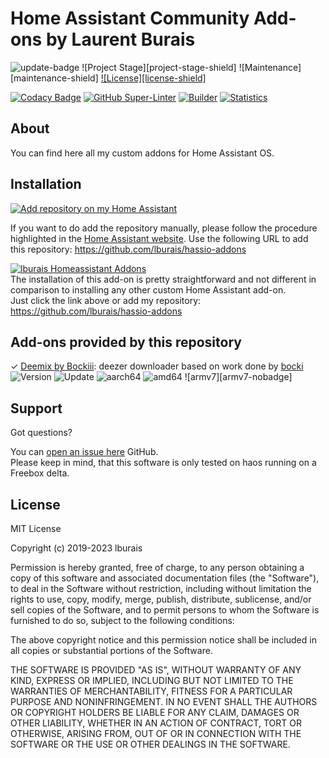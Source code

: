 # Home Assistant Community Add-ons by Laurent Burais

![update-badge](https://img.shields.io/github/last-commit/lburais/hassio-addons?label=last%20update)
![Project Stage][project-stage-shield]
![Maintenance][maintenance-shield]
[![License][license-shield]](LICENSE.md)

[![Codacy Badge](https://app.codacy.com/project/badge/Grade/9c6cf10bdbba45ecb202d7f579b5be0e)](https://www.codacy.com/gh/lburais/hassio-addons/dashboard?utm_source=github.com&utm_medium=referral&utm_content=lburais/hassio-addons&utm_campaign=Badge_Grade)
[![GitHub Super-Linter](https://img.shields.io/github/actions/workflow/status/lburais/hassio-addons/weekly-supelinter.yaml?label=Lint%20code%20base)](https://github.com/lburais/hassio-addons/actions/workflows/weekly-supelinter.yaml)
[![Builder](https://img.shields.io/github/actions/workflow/status/lburais/hassio-addons/onpush_builder.yaml?label=Builder)](https://github.com/lburais/hassio-addons/actions/workflows/onpush_builder.yaml)
[![Statistics](https://github.com/lburais/hassio-addons/workflows/Generate%20weekly%20stats/badge.svg)](https://github.com/lburais/hassio-addons/actions/workflows/weekly_stats.yaml)

[support-badge]: https://camo.githubusercontent.com/f4dbb995049f512fdc97fcc9e022ac243fa38c408510df9d46c7467d0970d959/68747470733a2f2f696d672e736869656c64732e696f2f62616467652f537570706f72742d7468726561642d677265656e2e737667


## About

You can find here all my custom addons for Home Assistant OS.

## Installation

[![Add repository on my Home Assistant][repository-badge]][repository-url]

If you want to do add the repository manually, please follow the procedure highlighted in the [Home Assistant website](https://home-assistant.io/hassio/installing_third_party_addons). Use the following URL to add this repository: https://github.com/lburais/hassio-addons

[![lburais Homeassistant Addons](https://my.home-assistant.io/badges/supervisor_add_addon_repository.svg)](https://my.home-assistant.io/redirect/supervisor_add_addon_repository/?repository_url=https%3A%2F%2Fgithub.com%2Flburais%2Fhassio-addons)
<br />
The installation of this add-on is pretty straightforward and not different in comparison to installing any other custom Home Assistant add-on.<br />
Just click the link above or add my repository: https://github.com/lburais/hassio-addons

## Add-ons provided by this repository

&#10003; [Deemix by Bockiii](deemix-bockiii/): deezer downloader based on work done by [bocki](https://gitlab.com/Bockiii/deemix-docker)
&emsp;&emsp; ![Version](https://img.shields.io/badge/dynamic/json?label=Version&query=%24.version&url=https%3A%2F%2Fraw.githubusercontent.com%2Flburais%2Fhassio-addons%2Fmaster%2Fdeemix-bockiii%2Fconfig.json)
![Update](https://img.shields.io/badge/dynamic/json?label=Updated&query=%24.last_update&url=https%3A%2F%2Fraw.githubusercontent.com%2Flburais%2Fhassio-addons%2Fmaster%2Fdeemix-bockiii%2Fupdater.json)
![aarch64][aarch64-badge]
![amd64][amd64-badge]
![armv7][armv7-nobadge]

## Support

Got questions?

You can [open an issue here][issue] GitHub. <br />
Please keep in mind, that this software is only tested on haos running on a Freebox delta.

## License

MIT License

Copyright (c) 2019-2023 lburais

Permission is hereby granted, free of charge, to any person obtaining a copy
of this software and associated documentation files (the "Software"), to deal
in the Software without restriction, including without limitation the rights
to use, copy, modify, merge, publish, distribute, sublicense, and/or sell
copies of the Software, and to permit persons to whom the Software is
furnished to do so, subject to the following conditions:

The above copyright notice and this permission notice shall be included in all
copies or substantial portions of the Software.

THE SOFTWARE IS PROVIDED "AS IS", WITHOUT WARRANTY OF ANY KIND, EXPRESS OR
IMPLIED, INCLUDING BUT NOT LIMITED TO THE WARRANTIES OF MERCHANTABILITY,
FITNESS FOR A PARTICULAR PURPOSE AND NONINFRINGEMENT. IN NO EVENT SHALL THE
AUTHORS OR COPYRIGHT HOLDERS BE LIABLE FOR ANY CLAIM, DAMAGES OR OTHER
LIABILITY, WHETHER IN AN ACTION OF CONTRACT, TORT OR OTHERWISE, ARISING FROM,
OUT OF OR IN CONNECTION WITH THE SOFTWARE OR THE USE OR OTHER DEALINGS IN THE
SOFTWARE.

[lburais]: https://github.com/lburais/
[issue]: https://github.com/lburais/hassio-addons/issues

[aarch64-badge]: https://img.shields.io/badge/aarch64--green.svg?logo=arm
[amd64-badge]: https://img.shields.io/badge/amd64--green.svg?logo=amd
[armv7-badge]: https://img.shields.io/badge/armv7--green.svg?logo=arm
[aarch64no-badge]: https://img.shields.io/badge/aarch64--orange.svg?logo=arm
[amd64no-badge]: https://img.shields.io/badge/amd64--orange.svg?logo=amd
[armv7no-badge]: https://img.shields.io/badge/armv7--orange.svg?logo=arm
[ingress-badge]: https://img.shields.io/badge/-ingress-blueviolet.svg?logo=Ingress
[mariadb-badge]: https://img.shields.io/badge/Service-MariaDB-green.svg?logo=mariadb&logoColor=white
[mqtt-badge]: https://img.shields.io/badge/Service-MQTT-green.svg?logo=chromecast&logoColor=white
[localdisks-badge]: https://img.shields.io/badge/Mounts-localdisks-blue.svg
[smb-badge]: https://img.shields.io/badge/Mounts-networkdisks-blue.svg
[full_access-badge]: https://img.shields.io/badge/Requires-full_access-orange.svg
[forum]: https://community.home-assistant.io/t/alexbelgium-repo-60-addons
[repository-badge]: https://img.shields.io/badge/Add%20repository%20to%20my-Home%20Assistant-41BDF5?logo=home-assistant&style=for-the-badge
[repository-url]: https://my.home-assistant.io/redirect/supervisor_add_addon_repository/?repository_url=https%3A%2F%2Fgithub.com%2Flburais%2Fhassio-addons
